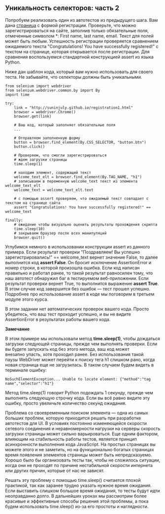 <h2>Уникальность селекторов: часть 2</h2>

<p>Попробуем реализовать один из автотестов из предыдущего шага. Вам дана <a href="http://suninjuly.github.io/registration1.html" rel="nofollow noopener noreferrer" target="_blank">страница</a> с формой регистрации. Проверьте, что можно зарегистрироваться на сайте, заполнив только обязательные поля, отмеченные символом *: First name, last name, email. Текст для полей может быть любым. Успешность регистрации проверяется сравнением ожидаемого&nbsp;текста "Congratulations! You have successfully registered!" с текстом на странице, которая открывается после регистрации. Для сравнения воспользуемся стандартной&nbsp;конструкцией&nbsp;assert из языка Python.</p>

<p>Ниже дан шаблон кода, который вам нужно использовать для своего теста. Не забывайте, что селекторы должны быть уникальными.</p>

<pre><code class="language-python hljs"><span class="hljs-keyword">from</span> selenium <span class="hljs-keyword">import</span> webdriver
<span class="hljs-keyword">from</span> selenium.webdriver.common.by <span class="hljs-keyword">import</span> By
<span class="hljs-keyword">import</span> time

<span class="hljs-keyword">try</span>: 
    link = <span class="hljs-string">"http://suninjuly.github.io/registration1.html"</span>
    browser = webdriver.Chrome()
    browser.get(link)

    <span class="hljs-comment"># Ваш код, который заполняет обязательные поля</span>
    ...

    <span class="hljs-comment"># Отправляем заполненную форму</span>
    button = browser.find_element(By.CSS_SELECTOR, <span class="hljs-string">"button.btn"</span>)
    button.click()

    <span class="hljs-comment"># Проверяем, что смогли зарегистрироваться</span>
    <span class="hljs-comment"># ждем загрузки страницы</span>
    time.sleep(<span class="hljs-number">1</span>)

    <span class="hljs-comment"># находим элемент, содержащий текст</span>
    welcome_text_elt = browser.find_element(By.TAG_NAME, <span class="hljs-string">"h1"</span>)
    <span class="hljs-comment"># записываем в переменную welcome_text текст из элемента welcome_text_elt</span>
    welcome_text = welcome_text_elt.text

    <span class="hljs-comment"># с помощью assert проверяем, что ожидаемый текст совпадает с текстом на странице сайта</span>
    <span class="hljs-keyword">assert</span> <span class="hljs-string">"Congratulations! You have successfully registered!"</span> == welcome_text

<span class="hljs-keyword">finally</span>:
    <span class="hljs-comment"># ожидание чтобы визуально оценить результаты прохождения скрипта</span>
    time.sleep(<span class="hljs-number">10</span>)
    <span class="hljs-comment"># закрываем браузер после всех манипуляций</span>
    browser.quit()</code></pre>

<p>Углубимся немного в использовании конструкции&nbsp;assert из данного примера. Если результат проверки&nbsp;"Поздравляем! Вы успешно зарегистрировались!" == welcome_text вернет значение False, то далее выполнится код <strong>assert False</strong>.<strong> </strong>Он&nbsp;бросит&nbsp;исключение&nbsp;AssertionError и номер строки, в которой произошла ошибка. Если код написан правильно и работал ранее, то такой результат равносилен тому, что наш автотест обнаружил баг в тестируемом веб-приложении. Если результат проверки вернет True, то выполнится выражение <strong>assert True</strong>. В этом случае код завершится без ошибок — тест прошел успешно. Подробнее про использование assert в коде мы поговорим в третьем модуле этого курса.</p>

<p>В этом задании нет автоматических проверок вашего кода. Просто убедитесь, что ваш тест проходит успешно, и вы не видите AssertionError в результатах работы вашего кода.</p>

<p><strong>Замечание</strong></p>

<p>В этом примере мы использовали метод <strong>time.sleep(1)</strong>, чтобы дождаться загрузки следующей страницы, прежде чем выполнять проверки. Если вы будете запускать код без этого метода, ваш код может внезапно&nbsp;упасть, хотя проходил ранее. Без использования такой паузы&nbsp;WebDriver&nbsp;может перейти к поиску&nbsp;тега h1 слишком рано, когда новая страница еще не загрузилась. В таком случаем&nbsp;будем видеть в терминале&nbsp;ошибку:</p>

<pre><code class="language-python hljs">NoSuchElementException... Unable to locate element: {<span class="hljs-string">"method"</span>:<span class="hljs-string">"tag name"</span>,<span class="hljs-string">"selector"</span>:<span class="hljs-string">"h1"</span>}</code></pre>

<p>Метод time.sleep(1)&nbsp;говорит Python подождать 1 секунду, прежде&nbsp;чем выполнять следующую строчку кода. Если вы всё равно видите эту ошибку, просто увеличьте количество секунд ожидания.</p>

<p>Проблема со своевременным поиском элемента&nbsp;— одна из самых больших проблем, которую приходится решать при разработке автотестов для UI. В условиях постоянно изменяющейся скорости сетевого соединения и неравномерности&nbsp;нагрузки на серверы&nbsp;скорость загрузки страницы может сильно варьироваться. Еще одним фактором, влияющим на стабильность работы тестов, является принцип асинхронности выполнения кода&nbsp;JavaScript. На простых страницах вы можете этого и не заметить, но на функционально богатых страницах время появления элементов страницы может быть непредсказуемо. Хорошо было бы организовать тесты так, чтобы не сложилось ситуации, когда они не проходят по причине нестабильной&nbsp;скорости интернета или других причин, которые от нас не зависят.</p>

<p>Решать эту проблему с помощью time.sleep()&nbsp;считается плохой практикой, так как&nbsp;заранее трудно указать нужное время ожидания. Если выставить слишком большое время ожидания, то&nbsp;тесты будут идти неоправданно&nbsp;долго. В дальнейших уроках мы рассмотрим более красивые и эффективные способы решения этой проблемы, а пока будем использовать time.sleep() из-за его простоты и наглядности.</p>
